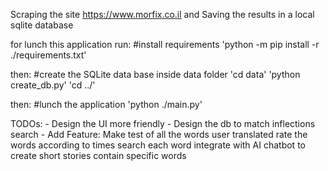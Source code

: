 Scraping the site https://www.morfix.co.il
and Saving the results in a local sqlite database

for lunch this application run:
    #install requirements
    'python -m pip install -r ./requirements.txt'

then:
    #create the SQLite data base inside data folder
    'cd data'
    'python create_db.py'
    'cd ../'

then:
    #lunch the application
    'python ./main.py'


TODOs:
    - Design the UI more friendly
    - Design the db to match inflections search
    - Add Feature:
        Make test of all the words user translated
        rate the words according to times search each word
        integrate with AI chatbot to create short stories contain specific words  
